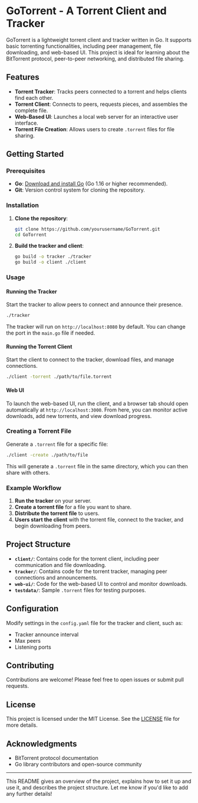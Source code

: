 # GoTorrent - A Torrent Client and Tracker

GoTorrent is a lightweight torrent client and tracker written in Go. It supports basic torrenting functionalities, including peer management, file downloading, and web-based UI. This project is ideal for learning about the BitTorrent protocol, peer-to-peer networking, and distributed file sharing.

## Features

- **Torrent Tracker**: Tracks peers connected to a torrent and helps clients find each other.
- **Torrent Client**: Connects to peers, requests pieces, and assembles the complete file.
- **Web-Based UI**: Launches a local web server for an interactive user interface.
- **Torrent File Creation**: Allows users to create `.torrent` files for file sharing.

## Getting Started

### Prerequisites

- **Go**: [Download and install Go](https://golang.org/dl/) (Go 1.16 or higher recommended).
- **Git**: Version control system for cloning the repository.

### Installation

1. **Clone the repository**:
   ```bash
   git clone https://github.com/yourusername/GoTorrent.git
   cd GoTorrent
   ```

2. **Build the tracker and client**:
   ```bash
   go build -o tracker ./tracker
   go build -o client ./client
   ```

### Usage

#### Running the Tracker

Start the tracker to allow peers to connect and announce their presence.

```bash
./tracker
```

The tracker will run on `http://localhost:8080` by default. You can change the port in the `main.go` file if needed.

#### Running the Torrent Client

Start the client to connect to the tracker, download files, and manage connections.

```bash
./client -torrent ./path/to/file.torrent
```

#### Web UI

To launch the web-based UI, run the client, and a browser tab should open automatically at `http://localhost:3000`. From here, you can monitor active downloads, add new torrents, and view download progress.

### Creating a Torrent File

Generate a `.torrent` file for a specific file:

```bash
./client -create ./path/to/file
```

This will generate a `.torrent` file in the same directory, which you can then share with others.

### Example Workflow

1. **Run the tracker** on your server.
2. **Create a torrent file** for a file you want to share.
3. **Distribute the torrent file** to users.
4. **Users start the client** with the torrent file, connect to the tracker, and begin downloading from peers.

## Project Structure

- **`client/`**: Contains code for the torrent client, including peer communication and file downloading.
- **`tracker/`**: Contains code for the torrent tracker, managing peer connections and announcements.
- **`web-ui/`**: Code for the web-based UI to control and monitor downloads.
- **`testdata/`**: Sample `.torrent` files for testing purposes.

## Configuration

Modify settings in the `config.yaml` file for the tracker and client, such as:
- Tracker announce interval
- Max peers
- Listening ports

## Contributing

Contributions are welcome! Please feel free to open issues or submit pull requests.

## License

This project is licensed under the MIT License. See the [LICENSE](LICENSE) file for more details.

## Acknowledgments

- BitTorrent protocol documentation
- Go library contributors and open-source community

--- 

This README gives an overview of the project, explains how to set it up and use it, and describes the project structure. Let me know if you'd like to add any further details!
